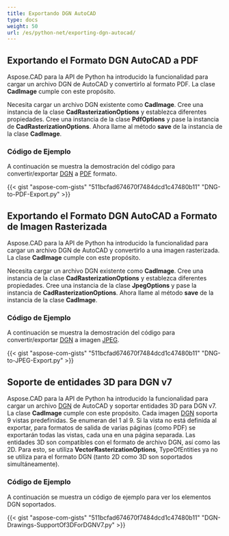 ```yaml
---
title: Exportando DGN AutoCAD
type: docs
weight: 50
url: /es/python-net/exporting-dgn-autocad/
---
```


## **Exportando el Formato DGN AutoCAD a PDF**

Aspose.CAD para la API de Python ha introducido la funcionalidad para cargar un archivo DGN de AutoCAD y convertirlo al formato PDF. La clase **CadImage** cumple con este propósito.

Necesita cargar un archivo DGN existente como **CadImage**. Cree una instancia de la clase **CadRasterizationOptions** y establezca diferentes propiedades. Cree una instancia de la clase **PdfOptions** y pase la instancia de **CadRasterizationOptions**. Ahora llame al método **save** de la instancia de la clase **CadImage**.

### Código de Ejemplo

A continuación se muestra la demostración del código para convertir/exportar [DGN](https://docs.fileformat.com/cad/dgn/) a [PDF](https://docs.fileformat.com/pdf/) formato.


{{< gist "aspose-com-gists" "511bcfad674670f7484dcd1c47480b11" "DNG-to-PDF-Export.py" >}}


## **Exportando el Formato DGN AutoCAD a Formato de Imagen Rasterizada**

Aspose.CAD para la API de Python ha introducido la funcionalidad para cargar un archivo DGN de AutoCAD y convertirlo a una imagen rasterizada. La clase **CadImage** cumple con este propósito.

Necesita cargar un archivo DGN existente como **CadImage**. Cree una instancia de la clase **CadRasterizationOptions** y establezca diferentes propiedades. Cree una instancia de la clase **JpegOptions** y pase la instancia de **CadRasterizationOptions**. Ahora llame al método **save** de la instancia de la clase **CadImage**.

### Código de Ejemplo

A continuación se muestra la demostración del código para convertir/exportar [DGN](https://docs.fileformat.com/cad/dgn/) a imagen [JPEG](https://docs.fileformat.com/image/jpeg/).

{{< gist "aspose-com-gists" "511bcfad674670f7484dcd1c47480b11" "DNG-to-JPEG-Export.py" >}}

## **Soporte de entidades 3D para DGN v7**

Aspose.CAD para la API de Python ha introducido la funcionalidad para cargar un archivo [DGN](https://docs.fileformat.com/cad/dgn/) de AutoCAD y soportar entidades 3D para DGN v7. La clase **CadImage** cumple con este propósito. Cada imagen [DGN](https://docs.fileformat.com/cad/dgn/) soporta 9 vistas predefinidas. Se enumeran del 1 al 9. Si la vista no está definida al exportar, para formatos de salida de varias páginas (como PDF) se exportarán todas las vistas, cada una en una página separada. Las entidades 3D son compatibles con el formato de archivo DGN, así como las 2D. Para esto, se utiliza **VectorRasterizationOptions**, TypeOfEntities ya no se utiliza para el formato DGN (tanto 2D como 3D son soportados simultáneamente).

### Código de Ejemplo

A continuación se muestra un código de ejemplo para ver los elementos DGN soportados.


{{< gist "aspose-com-gists" "511bcfad674670f7484dcd1c47480b11" "DGN-Drawings-SupportOf3DForDGNV7.py" >}}
